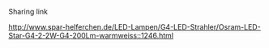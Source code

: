 <span style="color:#000ff;">Sharing link</span>

<span style="color:#000ff;">http://www.spar-helferchen.de/LED-Lampen/G4-LED-Strahler/Osram-LED-Star-G4-2-2W-G4-200Lm-warmweiss::1246.html</span>